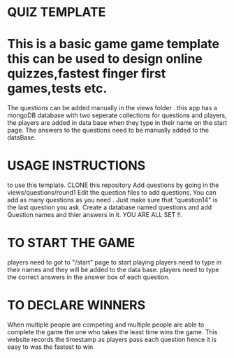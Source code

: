 # QUIZ TEMPLATE

# This is  a basic game game template this can be used to design online quizzes,fastest finger first games,tests etc.


 The questions can be added manually in the views folder . 
this app has a mongoDB database with two seperate collections for questions and players, the players are added in data base when they type in their name on the start page. The answers to the questions need to be  manually added to the dataBase.


 # USAGE INSTRUCTIONS 

to use this template.
 CLONE this repository 
 Add questions by going in the views/questions/round1 
 Edit the question files to add questions. You can add as many questions as you need . Just make sure that "question14" is the last question you ask.
 Create a database  named questions and add Question names and thier answers in it.
 YOU ARE ALL SET !!.



 # TO START THE GAME
players need to got to "/start" page to start playing 
players need to type in their names and they will be added to the data base.
players need to type the correct answers in the answer box of each question.


 # TO DECLARE WINNERS 
When multiple people are competing and multiple people are able to complete the game the one who takes the least time wins the game. 
This website records the timestamp as players pass each question hence it is easy to was the fastest to win


